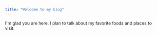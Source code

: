```yaml
---
title: "Welcome to my blog"
---
```


I'm glad you are here. I plan to talk about my favorite foods and places to visit.
